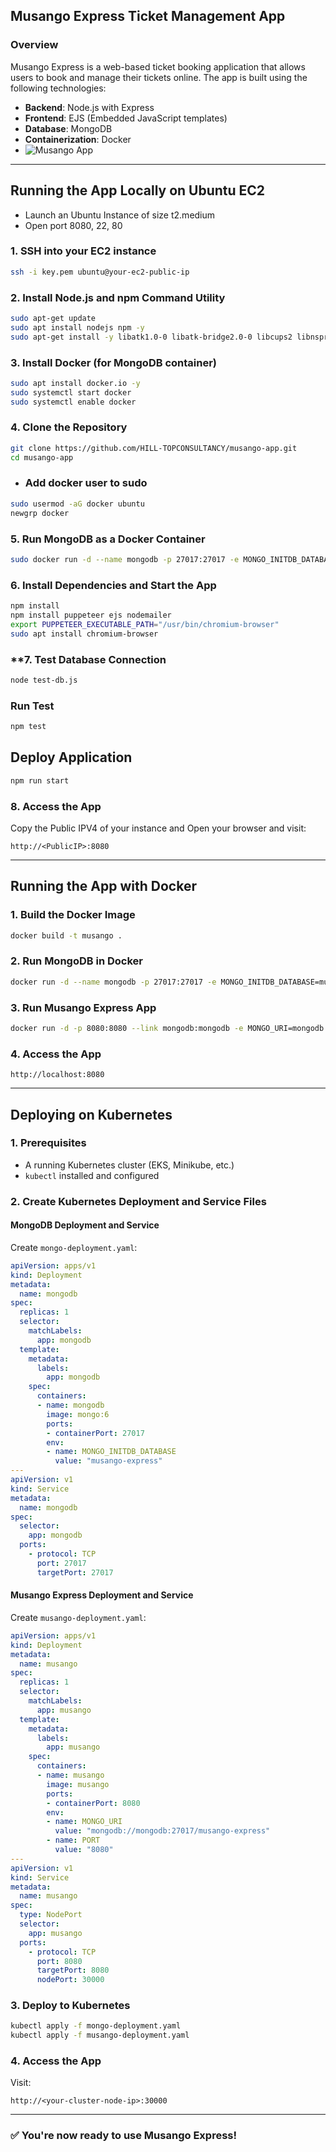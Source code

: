 ## **Musango Express Ticket Management App**

### **Overview**
Musango Express is a web-based ticket booking application that allows users to book and manage their tickets online. The app is built using the following technologies:
- **Backend**: Node.js with Express
- **Frontend**: EJS (Embedded JavaScript templates)
- **Database**: MongoDB
- **Containerization**: Docker
- ![Musango App](Capture.PNG)

---

## **Running the App Locally on Ubuntu EC2**
- Launch an Ubuntu Instance of size t2.medium
- Open port 8080, 22, 80

### **1. SSH into your EC2 instance**
```bash
ssh -i key.pem ubuntu@your-ec2-public-ip
```

### **2. Install Node.js and npm Command Utility**
```bash
sudo apt-get update
sudo apt install nodejs npm -y
sudo apt-get install -y libatk1.0-0 libatk-bridge2.0-0 libcups2 libnspr4 libnss3 libgdk-pixbuf2.0-0 libx11-xcb1 libxcomposite1 libxdamage1 libxrandr2 fonts-liberation

```

### **3. Install Docker (for MongoDB container)**
```bash
sudo apt install docker.io -y
sudo systemctl start docker
sudo systemctl enable docker
```

### **4. Clone the Repository**
```bash
git clone https://github.com/HILL-TOPCONSULTANCY/musango-app.git
cd musango-app
```
- ### Add docker user to sudo
```bash
sudo usermod -aG docker ubuntu
newgrp docker
```

### **5. Run MongoDB as a Docker Container**
```bash
sudo docker run -d --name mongodb -p 27017:27017 -e MONGO_INITDB_DATABASE=musango-express mongo:6
```

### **6. Install Dependencies and Start the App**
```bash
npm install
npm install puppeteer ejs nodemailer
export PUPPETEER_EXECUTABLE_PATH="/usr/bin/chromium-browser"
sudo apt install chromium-browser
```
### **7. Test Database Connection
```bash
node test-db.js
```
### Run Test
```bash
npm test
```
## Deploy Application
```bash
npm run start
```
### **8. Access the App**
Copy the Public IPV4 of your instance and Open your browser and visit:
```
http://<PublicIP>:8080
```

---

## **Running the App with Docker**

### **1. Build the Docker Image**
```bash
docker build -t musango .
```

### **2. Run MongoDB in Docker**
```bash
docker run -d --name mongodb -p 27017:27017 -e MONGO_INITDB_DATABASE=musango-express mongo:6
```

### **3. Run Musango Express App**
```bash
docker run -d -p 8080:8080 --link mongodb:mongodb -e MONGO_URI=mongodb://mongodb:27017/musango-express musango
```

### **4. Access the App**
```
http://localhost:8080
```

---

## **Deploying on Kubernetes**

### **1. Prerequisites**
- A running Kubernetes cluster (EKS, Minikube, etc.)
- `kubectl` installed and configured

### **2. Create Kubernetes Deployment and Service Files**

#### **MongoDB Deployment and Service**
Create `mongo-deployment.yaml`:
```yaml
apiVersion: apps/v1
kind: Deployment
metadata:
  name: mongodb
spec:
  replicas: 1
  selector:
    matchLabels:
      app: mongodb
  template:
    metadata:
      labels:
        app: mongodb
    spec:
      containers:
      - name: mongodb
        image: mongo:6
        ports:
        - containerPort: 27017
        env:
        - name: MONGO_INITDB_DATABASE
          value: "musango-express"
---
apiVersion: v1
kind: Service
metadata:
  name: mongodb
spec:
  selector:
    app: mongodb
  ports:
    - protocol: TCP
      port: 27017
      targetPort: 27017
```

#### **Musango Express Deployment and Service**
Create `musango-deployment.yaml`:
```yaml
apiVersion: apps/v1
kind: Deployment
metadata:
  name: musango
spec:
  replicas: 1
  selector:
    matchLabels:
      app: musango
  template:
    metadata:
      labels:
        app: musango
    spec:
      containers:
      - name: musango
        image: musango
        ports:
        - containerPort: 8080
        env:
        - name: MONGO_URI
          value: "mongodb://mongodb:27017/musango-express"
        - name: PORT
          value: "8080"
---
apiVersion: v1
kind: Service
metadata:
  name: musango
spec:
  type: NodePort
  selector:
    app: musango
  ports:
    - protocol: TCP
      port: 8080
      targetPort: 8080
      nodePort: 30000
```

### **3. Deploy to Kubernetes**
```bash
kubectl apply -f mongo-deployment.yaml
kubectl apply -f musango-deployment.yaml
```

### **4. Access the App**
Visit:
```
http://<your-cluster-node-ip>:30000
```

---

### ✅ You're now ready to use Musango Express!
